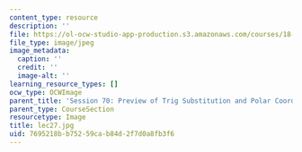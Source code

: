 ```yaml
---
content_type: resource
description: ''
file: https://ol-ocw-studio-app-production.s3.amazonaws.com/courses/18-01sc-single-variable-calculus-fall-2010/7695218bb75259cab84d2f7d0a8fb3f6_lec27.jpg
file_type: image/jpeg
image_metadata:
  caption: ''
  credit: ''
  image-alt: ''
learning_resource_types: []
ocw_type: OCWImage
parent_title: 'Session 70: Preview of Trig Substitution and Polar Coordinates'
parent_type: CourseSection
resourcetype: Image
title: lec27.jpg
uid: 7695218b-b752-59ca-b84d-2f7d0a8fb3f6
---
```

